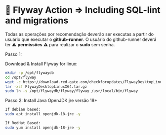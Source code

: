 # :rocket: Flyway Action => Including SQL-lint and migrations

Todas as operações por recomendação deverão ser executas a partir do usuário que executar o **github-runner**.
O usuário do github-runner deverá ter :warning: **permissões** :warning: para realizar o **sudo** sem senha.

Passo 1:

Download & Install Flyway for linux:

``` bash
mkdir -p /opt/flywaydb
cd /opt/flyway
wget -c https://download.red-gate.com/checkforupdates/FlywayDesktopLinuxX64.tar.gz
tar -xzf FlywayDesktopLinuxX64.tar.gz
sudo ln -s /opt/flywaydb/flyway/flyway /usr/local/bin/flyway
```

Passo 2:
Install Java OpenJDK jre versão 18+

``` bash
If debian based:
sudo apt install openjdk-18-jre -y

If RedHat Based:
sudo yum install openjdk-18-jre -y
```